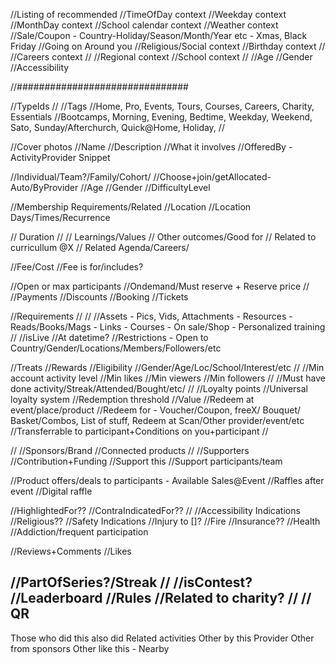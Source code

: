 //Listing of recommended
//TimeOfDay context
//Weekday context
//MonthDay context
//School calendar context
//Weather context
//Sale/Coupon - Country-Holiday/Season/Month/Year etc - Xmas, Black Friday
//Going on Around you
//Religious/Social context
//Birthday context
//
//Careers context
//
//Regional context
//School context
//
//Age
//Gender
//Accessibility

//###############################

//TypeIds
//
//Tags
//Home, Pro, Events, Tours, Courses, Careers, Charity, Essentials
//Bootcamps, Morning, Evening, Bedtime, Weekday, Weekend, Sato, Sunday/Afterchurch, Quick@Home, Holiday, 
//

//Cover photos
//Name
//Description
//What it involves
//OfferedBy - ActivityProvider Snippet

//Individual/Team?/Family/Cohort/
    //Choose+join/getAllocated-Auto/ByProvider
//Age
//Gender
//DifficultyLevel

//Membership Requirements/Related
    //Location
    //Location Days/Times/Recurrence

// Duration
//
// Learnings/Values
// Other outcomes/Good for
// Related to curricullum @X
// Related Agenda/Careers/

//Fee/Cost
    //Fee is for/includes?

//Open or max participants
//Ondemand/Must reserve + Reserve price
//
//Payments
//Discounts
//Booking
//Tickets

//Requirements
    //
//
//Assets
    - Pics, Vids, Attachments
    - Resources
        - Reads/Books/Mags
        - Links
        - Courses
        - On sale/Shop
        - Personalized training
//
//isLive
    //At datetime?
//Restrictions
    - Open to Country/Gender/Locations/Members/Followers/etc

//Treats
//Rewards
    //Eligibility 
        //Gender/Age/Loc/School/Interest/etc
        //
        //Min account activity level
        //Min likes
        //Min viewers
        //Min followers
        //
        //Must have done activity/Streak/Attended/Bought/etc/
        //
    //Loyalty points
        //Universal loyalty system
    //Redemption threshold
    //Value
    //Redeem at event/place/product
    //Redeem for - Voucher/Coupon, freeX/ Bouquet/ Basket/Combos, List of stuff, Redeem at Scan/Other provider/event/etc
    //Transferrable to participant+Conditions on you+participant
    //

//
//Sponsors/Brand
//Connected products
//
//Supporters
    //Contribution+Funding
    //Support this
        //Support participants/team

//Product offers/deals to participants - Available  Sales@Event
//Raffles after event
    //Digital raffle

//HighlightedFor??
//ContraIndicatedFor??
//
//Accessibility Indications
//Religious??
//Safety Indications
    //Injury to []?
    //Fire
    //Insurance??
    //Health
    //Addiction/frequent participation

//Reviews+Comments
//Likes

//PartOfSeries?/Streak
//
//isContest?
//Leaderboard
//Rules
//Related to charity?
//
// QR
----------------------------
Those who did this also did
Related activities
Other by this Provider
Other from sponsors
Other like this - Nearby

